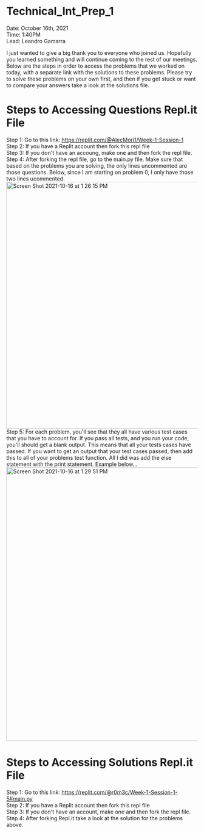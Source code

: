 # Technical_Int_Prep_1

Date: October 16th, 2021 <br>
Time: 1:40PM <br>
Lead: Leandro Gamarra <br>

I just wanted to give a big thank you to everyone who joined us. Hopefully you learned something and will continue coming to the rest of our meetings. Below are the steps in order to access the problems that we worked on today, with a separate link with the solutions to these problems. Please try to solve these problems on your own first, and then if you get stuck or want to compare your answers take a look at the solutions file.

# Steps to Accessing Questions Repl.it File

Step 1: Go to this link: https://replit.com/@AlecMori1/Week-1-Session-1 <br>
Step 2: If you have a Replit account then fork this repl file <br>
Step 3: If you don't have an accoung, make one and then fork the repl file. <br>
Step 4: After forking the repl file, go to the main.py file. Make sure that based on the problems you are solving, the only lines uncommented are those questions. Below, since I am starting on problem 0, I only have those two lines ucommented. <br> 
<img width="647" alt="Screen Shot 2021-10-16 at 1 26 15 PM" src="https://user-images.githubusercontent.com/33881291/137596676-2078d795-371a-4eee-91ce-b74e687fa9c7.png"> <br>
Step 5: For each problem, you'll see that they all have various test cases that you have to account for. If you pass all tests, and you run your code, you'll should get a blank output. This means that all your tests cases have passed. If you want to get an output that your test cases passed, then add this to all of your problems test function. All I did was add the else statement with the print statement. Example below... <br>
<img width="718" alt="Screen Shot 2021-10-16 at 1 29 51 PM" src="https://user-images.githubusercontent.com/33881291/137596782-2bb0382d-5887-40f7-899e-6e666ca2c10c.png">

# Steps to Accessing Solutions Repl.it File

Step 1: Go to this link: https://replit.com/@r0m3c/Week-1-Session-1-5#main.py <br>
Step 2: If you have a Replit account then fork this repl file <br>
Step 3: If you don't have an account, make one and then fork the repl file. <br>
Step 4: After forking Repl.it take a look at the solution for the problems above.
